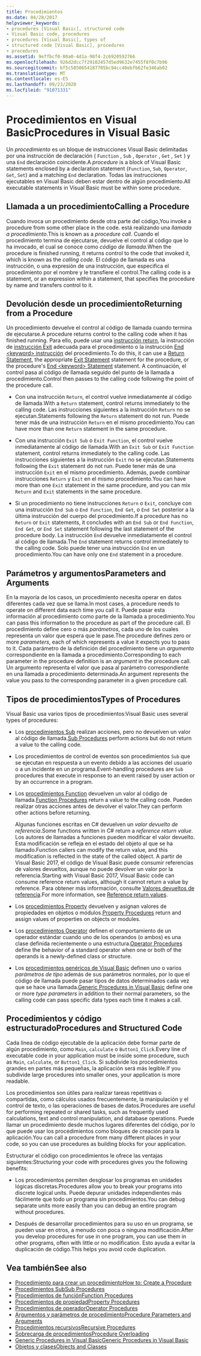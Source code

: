 ```yaml
---
title: Procedimientos
ms.date: 04/28/2017
helpviewer_keywords:
- procedures [Visual Basic], structured code
- Visual Basic code, procedures
- procedures [Visual Basic], types of
- structured code [Visual Basic], procedures
- procedures
ms.assetid: 9effbcf0-80a0-4d1a-98f4-2c6920592766
ms.openlocfilehash: 926d2dcc7f29102457d5ed9632e7455f8f0c7b96
ms.sourcegitcommit: bf5c5850654187705bc94cc40ebfb62fe346ab02
ms.translationtype: MT
ms.contentlocale: es-ES
ms.lasthandoff: 09/23/2020
ms.locfileid: "91071331"
---
```

# <a name="procedures-in-visual-basic"></a><span data-ttu-id="f6090-102">Procedimientos en Visual Basic</span><span class="sxs-lookup"><span data-stu-id="f6090-102">Procedures in Visual Basic</span></span>

<span data-ttu-id="f6090-103">Un *procedimiento* es un bloque de instrucciones Visual Basic delimitadas por una instrucción de declaración ( `Function` , `Sub` , `Operator` , `Get` , `Set` ) y una `End` declaración coincidente.</span><span class="sxs-lookup"><span data-stu-id="f6090-103">A *procedure* is a block of Visual Basic statements enclosed by a declaration statement (`Function`, `Sub`, `Operator`, `Get`, `Set`) and a matching `End` declaration.</span></span> <span data-ttu-id="f6090-104">Todas las instrucciones ejecutables en Visual Basic deben estar dentro de algún procedimiento.</span><span class="sxs-lookup"><span data-stu-id="f6090-104">All executable statements in Visual Basic must be within some procedure.</span></span>  
  
## <a name="calling-a-procedure"></a><span data-ttu-id="f6090-105">Llamada a un procedimiento</span><span class="sxs-lookup"><span data-stu-id="f6090-105">Calling a Procedure</span></span>  

 <span data-ttu-id="f6090-106">Cuando invoca un procedimiento desde otra parte del código,</span><span class="sxs-lookup"><span data-stu-id="f6090-106">You invoke a procedure from some other place in the code.</span></span> <span data-ttu-id="f6090-107">está realizando una *llamada a procedimiento*.</span><span class="sxs-lookup"><span data-stu-id="f6090-107">This is known as a *procedure call*.</span></span> <span data-ttu-id="f6090-108">Cuando el procedimiento termina de ejecutarse, devuelve el control al código que lo ha invocado, el cual se conoce como *código de llamada*.</span><span class="sxs-lookup"><span data-stu-id="f6090-108">When the procedure is finished running, it returns control to the code that invoked it, which is known as the *calling code*.</span></span> <span data-ttu-id="f6090-109">El código de llamada es una instrucción, o una expresión de una instrucción, que especifica el procedimiento por el nombre y le transfiere el control.</span><span class="sxs-lookup"><span data-stu-id="f6090-109">The calling code is a statement, or an expression within a statement, that specifies the procedure by name and transfers control to it.</span></span>  
  
## <a name="returning-from-a-procedure"></a><span data-ttu-id="f6090-110">Devolución desde un procedimiento</span><span class="sxs-lookup"><span data-stu-id="f6090-110">Returning from a Procedure</span></span>  

 <span data-ttu-id="f6090-111">Un procedimiento devuelve el control al código de llamada cuando termina de ejecutarse.</span><span class="sxs-lookup"><span data-stu-id="f6090-111">A procedure returns control to the calling code when it has finished running.</span></span> <span data-ttu-id="f6090-112">Para ello, puede usar una [instrucción return](../../../language-reference/statements/return-statement.md), la instrucción de [instrucción Exit](../../../language-reference/statements/exit-statement.md) adecuada para el procedimiento o la instrucción [End \<keyword> instrucción](../../../language-reference/statements/end-keyword-statement.md) del procedimiento.</span><span class="sxs-lookup"><span data-stu-id="f6090-112">To do this, it can use a [Return Statement](../../../language-reference/statements/return-statement.md), the appropriate [Exit Statement](../../../language-reference/statements/exit-statement.md) statement for the procedure, or the procedure's [End \<keyword> Statement](../../../language-reference/statements/end-keyword-statement.md) statement.</span></span> <span data-ttu-id="f6090-113">A continuación, el control pasa al código de llamada seguido del punto de la llamada a procedimiento.</span><span class="sxs-lookup"><span data-stu-id="f6090-113">Control then passes to the calling code following the point of the procedure call.</span></span>  
  
- <span data-ttu-id="f6090-114">Con una instrucción `Return`, el control vuelve inmediatamente al código de llamada.</span><span class="sxs-lookup"><span data-stu-id="f6090-114">With a `Return` statement, control returns immediately to the calling code.</span></span> <span data-ttu-id="f6090-115">Las instrucciones siguientes a la instrucción `Return` no se ejecutan.</span><span class="sxs-lookup"><span data-stu-id="f6090-115">Statements following the `Return` statement do not run.</span></span> <span data-ttu-id="f6090-116">Puede tener más de una instrucción `Return` en el mismo procedimiento.</span><span class="sxs-lookup"><span data-stu-id="f6090-116">You can have more than one `Return` statement in the same procedure.</span></span>  
  
- <span data-ttu-id="f6090-117">Con una instrucción `Exit Sub` o `Exit Function`, el control vuelve inmediatamente al código de llamada.</span><span class="sxs-lookup"><span data-stu-id="f6090-117">With an `Exit Sub` or `Exit Function` statement, control returns immediately to the calling code.</span></span> <span data-ttu-id="f6090-118">Las instrucciones siguientes a la instrucción `Exit` no se ejecutan.</span><span class="sxs-lookup"><span data-stu-id="f6090-118">Statements following the `Exit` statement do not run.</span></span> <span data-ttu-id="f6090-119">Puede tener más de una instrucción `Exit` en el mismo procedimiento. Además, puede combinar instrucciones `Return` y `Exit` en el mismo procedimiento.</span><span class="sxs-lookup"><span data-stu-id="f6090-119">You can have more than one `Exit` statement in the same procedure, and you can mix `Return` and `Exit` statements in the same procedure.</span></span>  
  
- <span data-ttu-id="f6090-120">Si un procedimiento no tiene instrucciones `Return` o `Exit`, concluye con una instrucción `End Sub` o `End Function`, `End Get`, o `End Set` posterior a la última instrucción del cuerpo del procedimiento.</span><span class="sxs-lookup"><span data-stu-id="f6090-120">If a procedure has no `Return` or `Exit` statements, it concludes with an `End Sub` or `End Function`, `End Get`, or `End Set` statement following the last statement of the procedure body.</span></span> <span data-ttu-id="f6090-121">La instrucción `End` devuelve inmediatamente el control al código de llamada.</span><span class="sxs-lookup"><span data-stu-id="f6090-121">The `End` statement returns control immediately to the calling code.</span></span> <span data-ttu-id="f6090-122">Solo puede tener una instrucción `End` en un procedimiento.</span><span class="sxs-lookup"><span data-stu-id="f6090-122">You can have only one `End` statement in a procedure.</span></span>  
  
## <a name="parameters-and-arguments"></a><span data-ttu-id="f6090-123">Parámetros y argumentos</span><span class="sxs-lookup"><span data-stu-id="f6090-123">Parameters and Arguments</span></span>  

 <span data-ttu-id="f6090-124">En la mayoría de los casos, un procedimiento necesita operar en datos diferentes cada vez que se llama.</span><span class="sxs-lookup"><span data-stu-id="f6090-124">In most cases, a procedure needs to operate on different data each time you call it.</span></span> <span data-ttu-id="f6090-125">Puede pasar esta información al procedimiento como parte de la llamada a procedimiento.</span><span class="sxs-lookup"><span data-stu-id="f6090-125">You can pass this information to the procedure as part of the procedure call.</span></span> <span data-ttu-id="f6090-126">El procedimiento define cero o más *parámetros*, cada uno de los cuales representa un valor que espera que le pase.</span><span class="sxs-lookup"><span data-stu-id="f6090-126">The procedure defines zero or more *parameters*, each of which represents a value it expects you to pass to it.</span></span> <span data-ttu-id="f6090-127">Cada parámetro de la definición del procedimiento tiene un *argumento* correspondiente en la llamada a procedimiento.</span><span class="sxs-lookup"><span data-stu-id="f6090-127">Corresponding to each parameter in the procedure definition is an *argument* in the procedure call.</span></span> <span data-ttu-id="f6090-128">Un argumento representa el valor que pasa al parámetro correspondiente en una llamada a procedimiento determinada.</span><span class="sxs-lookup"><span data-stu-id="f6090-128">An argument represents the value you pass to the corresponding parameter in a given procedure call.</span></span>  
  
## <a name="types-of-procedures"></a><span data-ttu-id="f6090-129">Tipos de procedimientos</span><span class="sxs-lookup"><span data-stu-id="f6090-129">Types of Procedures</span></span>  

 <span data-ttu-id="f6090-130">Visual Basic usa varios tipos de procedimientos:</span><span class="sxs-lookup"><span data-stu-id="f6090-130">Visual Basic uses several types of procedures:</span></span>  
  
- <span data-ttu-id="f6090-131">Los [procedimientos Sub](./sub-procedures.md) realizan acciones, pero no devuelven un valor al código de llamada.</span><span class="sxs-lookup"><span data-stu-id="f6090-131">[Sub Procedures](./sub-procedures.md) perform actions but do not return a value to the calling code.</span></span>  
  
- <span data-ttu-id="f6090-132">Los procedimientos de control de eventos son procedimientos `Sub` que se ejecutan en respuesta a un evento debido a las acciones del usuario o a un incidente en un programa.</span><span class="sxs-lookup"><span data-stu-id="f6090-132">Event-handling procedures are `Sub` procedures that execute in response to an event raised by user action or by an occurrence in a program.</span></span>  
  
- <span data-ttu-id="f6090-133">Los [procedimientos Function](./function-procedures.md) devuelven un valor al código de llamada.</span><span class="sxs-lookup"><span data-stu-id="f6090-133">[Function Procedures](./function-procedures.md) return a value to the calling code.</span></span> <span data-ttu-id="f6090-134">Pueden realizar otras acciones antes de devolver el valor.</span><span class="sxs-lookup"><span data-stu-id="f6090-134">They can perform other actions before returning.</span></span>

    <span data-ttu-id="f6090-135">Algunas funciones escritas en C# devuelven un *valor devuelto de referencia*.</span><span class="sxs-lookup"><span data-stu-id="f6090-135">Some functions written in C# return a *reference return value*.</span></span> <span data-ttu-id="f6090-136">Los autores de llamadas a funciones pueden modificar el valor devuelto. Esta modificación se refleja en el estado del objeto al que se ha llamado.</span><span class="sxs-lookup"><span data-stu-id="f6090-136">Function callers can modify the return value, and this modification is reflected in the state of the called object.</span></span> <span data-ttu-id="f6090-137">A partir de Visual Basic 2017, el código de Visual Basic puede consumir referencias de valores devueltos, aunque no puede devolver un valor por la referencia.</span><span class="sxs-lookup"><span data-stu-id="f6090-137">Starting with Visual Basic 2017, Visual Basic code can consume reference return values, although it cannot return a value by reference.</span></span> <span data-ttu-id="f6090-138">Para obtener más información, consulte [Valores devueltos de referencia](ref-return-values.md).</span><span class="sxs-lookup"><span data-stu-id="f6090-138">For more information, see [Reference return values](ref-return-values.md).</span></span>
  
- <span data-ttu-id="f6090-139">Los [procedimientos Property](./property-procedures.md) devuelven y asignan valores de propiedades en objetos o módulos.</span><span class="sxs-lookup"><span data-stu-id="f6090-139">[Property Procedures](./property-procedures.md) return and assign values of properties on objects or modules.</span></span>  
  
- <span data-ttu-id="f6090-140">Los [procedimientos Operator](./operator-procedures.md) definen el comportamiento de un operador estándar cuando uno de los operandos (o ambos) es una clase definida recientemente o una estructura.</span><span class="sxs-lookup"><span data-stu-id="f6090-140">[Operator Procedures](./operator-procedures.md) define the behavior of a standard operator when one or both of the operands is a newly-defined class or structure.</span></span>  
  
- <span data-ttu-id="f6090-141">Los [procedimientos genéricos de Visual Basic](../data-types/generic-procedures.md) definen uno o varios *parámetros de tipo* además de sus parámetros normales, por lo que el código de llamada puede pasar tipos de datos determinados cada vez que se hace una llamada.</span><span class="sxs-lookup"><span data-stu-id="f6090-141">[Generic Procedures in Visual Basic](../data-types/generic-procedures.md) define one or more *type parameters* in addition to their normal parameters, so the calling code can pass specific data types each time it makes a call.</span></span>  
  
## <a name="procedures-and-structured-code"></a><span data-ttu-id="f6090-142">Procedimientos y código estructurado</span><span class="sxs-lookup"><span data-stu-id="f6090-142">Procedures and Structured Code</span></span>  

 <span data-ttu-id="f6090-143">Cada línea de código ejecutable de la aplicación debe formar parte de algún procedimiento, como `Main`, `calculate` o `Button1_Click`.</span><span class="sxs-lookup"><span data-stu-id="f6090-143">Every line of executable code in your application must be inside some procedure, such as `Main`, `calculate`, or `Button1_Click`.</span></span> <span data-ttu-id="f6090-144">Si subdivide los procedimientos grandes en partes más pequeñas, la aplicación será más legible.</span><span class="sxs-lookup"><span data-stu-id="f6090-144">If you subdivide large procedures into smaller ones, your application is more readable.</span></span>  
  
 <span data-ttu-id="f6090-145">Los procedimientos son útiles para realizar tareas repetitivas o compartidas, como cálculos usados frecuentemente, la manipulación y el control de texto, o las operaciones de bases de datos.</span><span class="sxs-lookup"><span data-stu-id="f6090-145">Procedures are useful for performing repeated or shared tasks, such as frequently used calculations, text and control manipulation, and database operations.</span></span> <span data-ttu-id="f6090-146">Puede llamar un procedimiento desde muchos lugares diferentes del código, por lo que puede usar los procedimientos como bloques de creación para la aplicación.</span><span class="sxs-lookup"><span data-stu-id="f6090-146">You can call a procedure from many different places in your code, so you can use procedures as building blocks for your application.</span></span>  
  
 <span data-ttu-id="f6090-147">Estructurar el código con procedimientos le ofrece las ventajas siguientes:</span><span class="sxs-lookup"><span data-stu-id="f6090-147">Structuring your code with procedures gives you the following benefits:</span></span>  
  
- <span data-ttu-id="f6090-148">Los procedimientos permiten desglosar los programas en unidades lógicas discretas.</span><span class="sxs-lookup"><span data-stu-id="f6090-148">Procedures allow you to break your programs into discrete logical units.</span></span> <span data-ttu-id="f6090-149">Puede depurar unidades independientes más fácilmente que todo un programa sin procedimientos.</span><span class="sxs-lookup"><span data-stu-id="f6090-149">You can debug separate units more easily than you can debug an entire program without procedures.</span></span>  
  
- <span data-ttu-id="f6090-150">Después de desarrollar procedimientos para su uso en un programa, se pueden usar en otros, a menudo con poca o ninguna modificación.</span><span class="sxs-lookup"><span data-stu-id="f6090-150">After you develop procedures for use in one program, you can use them in other programs, often with little or no modification.</span></span> <span data-ttu-id="f6090-151">Esto ayuda a evitar la duplicación de código.</span><span class="sxs-lookup"><span data-stu-id="f6090-151">This helps you avoid code duplication.</span></span>  
  
## <a name="see-also"></a><span data-ttu-id="f6090-152">Vea también</span><span class="sxs-lookup"><span data-stu-id="f6090-152">See also</span></span>

- [<span data-ttu-id="f6090-153">Procedimiento para crear un procedimiento</span><span class="sxs-lookup"><span data-stu-id="f6090-153">How to: Create a Procedure</span></span>](./how-to-create-a-procedure.md)
- [<span data-ttu-id="f6090-154">Procedimientos Sub</span><span class="sxs-lookup"><span data-stu-id="f6090-154">Sub Procedures</span></span>](./sub-procedures.md)
- [<span data-ttu-id="f6090-155">Procedimientos de función</span><span class="sxs-lookup"><span data-stu-id="f6090-155">Function Procedures</span></span>](./function-procedures.md)
- [<span data-ttu-id="f6090-156">Procedimientos de propiedad</span><span class="sxs-lookup"><span data-stu-id="f6090-156">Property Procedures</span></span>](./property-procedures.md)
- [<span data-ttu-id="f6090-157">Procedimientos de operador</span><span class="sxs-lookup"><span data-stu-id="f6090-157">Operator Procedures</span></span>](./operator-procedures.md)
- [<span data-ttu-id="f6090-158">Argumentos y parámetros de procedimiento</span><span class="sxs-lookup"><span data-stu-id="f6090-158">Procedure Parameters and Arguments</span></span>](./procedure-parameters-and-arguments.md)
- [<span data-ttu-id="f6090-159">Procedimientos recursivos</span><span class="sxs-lookup"><span data-stu-id="f6090-159">Recursive Procedures</span></span>](./recursive-procedures.md)
- [<span data-ttu-id="f6090-160">Sobrecarga de procedimientos</span><span class="sxs-lookup"><span data-stu-id="f6090-160">Procedure Overloading</span></span>](./procedure-overloading.md)
- [<span data-ttu-id="f6090-161">Generic Procedures in Visual Basic</span><span class="sxs-lookup"><span data-stu-id="f6090-161">Generic Procedures in Visual Basic</span></span>](../data-types/generic-procedures.md)
- [<span data-ttu-id="f6090-162">Objetos y clases</span><span class="sxs-lookup"><span data-stu-id="f6090-162">Objects and Classes</span></span>](../objects-and-classes/index.md)
